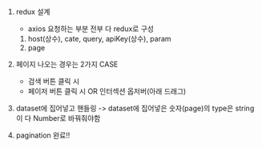 1. redux 설계

   - axios 요청하는 부분 전부 다 redux로 구성

   1. host(상수), cate, query, apiKey(상수), param
   2. page

2. 페이지 나오는 경우는 2가지 CASE

   - 검색 버튼 클릭 시
   - 페이저 버튼 클릭 시 OR 인터섹션 옵저버(아래 드래그)

3. dataset에 집어넣고 핸들링 -> dataset에 집어넣은 숫자(page)의 type은 string이
   다 Number로 바꿔줘야함

4. pagination 완료!!
